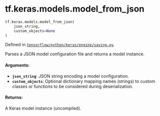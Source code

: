 <div itemscope itemtype="http://developers.google.com/ReferenceObject">
<meta itemprop="name" content="tf.keras.models.model_from_json" />
<meta itemprop="path" content="Stable" />
</div>

# tf.keras.models.model_from_json

``` python
tf.keras.models.model_from_json(
    json_string,
    custom_objects=None
)
```



Defined in [`tensorflow/python/keras/engine/saving.py`](https://www.tensorflow.org/code/tensorflow/python/keras/engine/saving.py).

Parses a JSON model configuration file and returns a model instance.

#### Arguments:

* <b>`json_string`</b>: JSON string encoding a model configuration.
* <b>`custom_objects`</b>: Optional dictionary mapping names
        (strings) to custom classes or functions to be
        considered during deserialization.


#### Returns:

A Keras model instance (uncompiled).